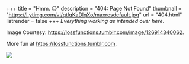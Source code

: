 +++
title = "Hmm. :expressionless:"
description = "404: Page Not Found"
thumbnail = "https://i.ytimg.com/vi/qtIqKaDlqXo/maxresdefault.jpg"
url = "404.html"
listrender = false
+++
*Everything working as intended over here*.

Image Courtesy: https://lossfunctions.tumblr.com/image/126914340062.

More fun at https://lossfunctions.tumblr.com.

<img src="https://78.media.tumblr.com/eeae87e80c8bd5774a79040cdab7297e/tumblr_nt8ek3qioK1ue62ito1_1280.png" />




